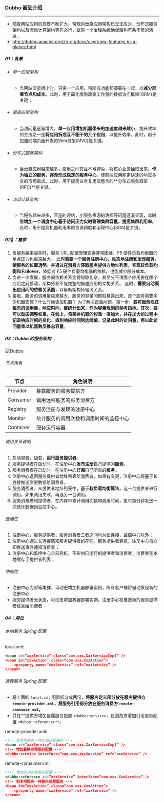 ### Dubbo 基础介绍

------

- 随着网站应用的规模不断扩大，常规的垂直应用架构已无法应对，分布式服务架构以及流动计算架构势在必行，亟需一个治理系统确保架构有条不紊的演进；
- http://dubbo.apache.org/zh-cn/docs/user/new-features-in-a-glance.html

##### 01：背景

- ###### 单一应用架构

  - 当网站流量很小时，只需一个应用，将所有功能都部署在一起，以**减少部署节点和成本**。此时，用于简化增删改查工作量的数据访问框架(ORM)是关键；

- ###### 垂直应用架构

  - 当访问量逐渐增大，**单一应用增加机器带来的加速度越来越小**，提升效率的方法之一是**将应用拆成互不相干的几个应用**，以提升效率。此时，用于加速前端页面开发的Web框架(MVC)是关键。

- ###### 分布式服务架构

  - 当垂直应用越来越多，应用之间交互不可避免，将核心业务抽取出来，**作为独立的服务，逐渐形成稳定的服务中心**，使前端应用能更快速的响应多变的市场需求。此时，用于提高业务复用及整合的**分布式服务框架(RPC)**是关键。

- ###### 流动计算架构

  - 当服务越来越多，容量的评估，小服务资源的浪费等问题逐渐显现，此时需**增加一个调度中心基于访问压力实时管理集群容量，提高集群利用率**。此时，用于提高机器利用率的资源调度和治理中心(SOA)是关键。

##### 02：需求

1. 当服务越来越多时，服务 URL 配置管理变得非常困难，F5 硬件负载均衡器的单点压力也越来越大。 此**时需要一个服务注册中心，动态地注册和发现服务，使服务的位置透明。并通过在消费方获取服务提供方地址列表，实现软负载均衡和 Failover**，降低对 F5 硬件负载均衡器的依赖，也能减少部分成本。
2. 当进一步发展，服务间依赖关系变得错踪复杂，甚至分不清哪个应用要在哪个应用之前启动，架构师都不能完整的描述应用的架构关系。 这时，**需要自动画出应用间的依赖关系图**，以帮助架构师理清关系。
3. 接着，服务的调用量越来越大，服务的容量问题就暴露出来，这个服务需要多少机器支撑？什么时候该加机器？ 为了解决这些问题，第一步，**要将服务现在每天的调用量，响应时间，都统计出来，作为容量规划的参考指标。其次，要可以动态调整权重，在线上，将某台机器的权重一直加大，并在加大的过程中记录响应时间的变化，直到响应时间到达阈值，记录此时的访问量，再以此访问量乘以机器数反推总容量**。

##### 03：Dubbo 的服务架构

![Dubbo](file:///Users/likang/Code/Git/Middleware/Dubbo/photos/Dubbo.png?lastModify=1599722814)

###### 节点角色

| 节点      | 角色说明                               |
| --------- | -------------------------------------- |
| Provider  | 暴露服务的服务提供方                   |
| Consumer  | 调用远程服务的服务消费方               |
| Registry  | 服务注册与发现的注册中心               |
| Monitor   | 统计服务的调用次数和调用时间的监控中心 |
| Container | 服务运行容器                           |

###### 调用关系说明

1. 启动容器，加载，**运行服务提供者**。
2. 服务提供者在启动时，在注册中心**发布注册**自己提供的**服务**。
3. 服务消费者在启动时，在注册中心**订阅**自己所需的**服务**。
4. 注册中心返回服务提供者地址列表给消费者，如果有变更，注册中心将基于长连接推送变更数据给消费者。
5. 服务消费者，从提供者地址列表中，基于**软负载均衡算法**，选一台提供者进行调用，如果调用失败，再选另一台调用。
6. 服务消费者和提供者，在内存中累计调用次数和调用时间，定时每分钟发送一次统计数据到监控中心。

###### 连通性

1. 注册中心，服务提供者，服务消费者三者之间均为长连接，监控中心除外；
2. 注册中心通过长连接感知服务提供者的存在，服务提供者宕机，注册中心将立即推送事件通知消费者；
3. 注册中心和监控中心全部宕机，不影响已运行的提供者和消费者，消费者在本地缓存了提供者列表；

###### 伸缩性

- 注册中心为对等集群，可动态增加机器部署实例，所有客户端将自动发现新的注册中心
- 服务提供者无状态，可动态增加机器部署实例，注册中心将推送新的服务提供者信息给消费者

##### 04：用法

###### 本地服务 Spring 配置

local.xml:

```xml
<bean id=“xxxService” class=“com.xxx.XxxServiceImpl” />
<bean id=“xxxAction” class=“com.xxx.XxxAction”>
    <property name=“xxxService” ref=“xxxService” />
</bean>
```

###### 远程服务 Spring 配置

- 将上面的 `local.xml` 配置拆分成两份，**将服务定义部分放在服务提供方 `remote-provider.xml`，将服务引用部分放在服务消费方 `remote-consumer.xml`。**
- 并在**提供方增加暴露服务配置 `<dubbo:service>`，在消费方增加引用服务配置 `<dubbo:reference>**`。

remote-provider.xml:

```xml
<!-- 和本地服务一样实现远程服务 -->
<bean id=“xxxService” class=“com.xxx.XxxServiceImpl” /> 
<!-- 增加暴露远程服务配置 -->
<dubbo:service interface=“com.xxx.XxxService” ref=“xxxService” /> 
```

remote-consumer.xml:

```xml
<!-- 增加引用远程服务配置 -->
<dubbo:reference id=“xxxService” interface=“com.xxx.XxxService” />
<!-- 和本地服务一样使用远程服务 -->
<bean id=“xxxAction” class=“com.xxx.XxxAction”> 
    <property name=“xxxService” ref=“xxxService” />
</bean>
```